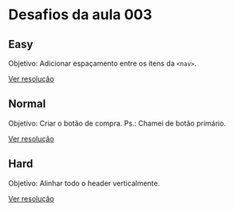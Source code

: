 # Desafios da aula 003

## Easy

Objetivo: Adicionar espaçamento entre os itens da `<nav>`.

[Ver resolução](https://github.com/isaquepereira/loja-fone/commit/d2e60f2a60912913d9bbd2304d13a4584f3fed5a)

## Normal

Objetivo: Criar o botão de compra.
Ps.: Chamei de botão primário.

[Ver resolução](https://github.com/isaquepereira/loja-fone/commit/b657e6a9954eadbfdd8e50a13a931084f1b44a76)

## Hard

Objetivo: Alinhar todo o header verticalmente.

[Ver resolução](https://github.com/isaquepereira/loja-fone/commit/e48e5fb687262be0ffc2a2145149776079aeb758)
